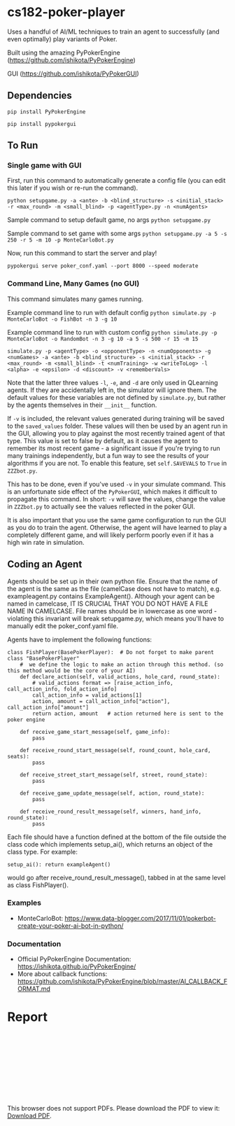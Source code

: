 # cs182-poker-player

Uses a handful of AI/ML techniques to train an agent to successfully (and even optimally) play variants of Poker.

Built using the amazing PyPokerEngine (https://github.com/ishikota/PyPokerEngine)

GUI (https://github.com/ishikota/PyPokerGUI)

## Dependencies
`pip install PyPokerEngine`

`pip install pypokergui`

## To Run
### Single game with GUI
First, run this command to automatically generate a config file (you can edit this later if you wish or re-run the command).

`python setupgame.py -a <ante> -b <blind_structure> -s <initial_stack> -r <max_round> -m <small_blind> -p <agentType>.py -n <numAgents>`

Sample command to setup default game, no args
`python setupgame.py`

Sample command to set game with some args
`python setupgame.py -a 5 -s 250 -r 5 -m 10 -p MonteCarloBot.py`


Now, run this command to start the server and play!

`pypokergui serve poker_conf.yaml --port 8000 --speed moderate`
### Command Line, Many Games (no GUI)
This command simulates many games running.

Example command line to run with default config
`python simulate.py -p MonteCarloBot -o FishBot -n 3 -g 10`

Example command line to run with custom config
`python simulate.py -p MonteCarloBot -o RandomBot -n 3 -g 10 -a 5 -s 500 -r 15 -m 15`

`simulate.py -p <agentType> -o <opponentType> -n <numOpponents> -g <numGames> -a <ante> -b <blind_structure> -s <initial_stack> -r <max_round> -m <small_blind> -t <numTraining> -w <writeToLog> -l <alpha> -e <epsilon> -d <discount> -v <rememberVals>`

Note that the latter three values `-l`, `-e`, and `-d` are only used in QLearning agents. If they are accidentally left in, the simulator will ignore them. The default values for these variables are not defined by `simulate.py`, but rather by the agents themselves in their `__init__` function.

If `-v` is included, the relevant values generated during training will be saved to the `saved_values` folder. These values will then be used by an agent run in the GUI, allowing you to play against the most recently trained agent of that type. This value is set to false by default, as it causes the agent to remember its most recent game - a significant issue if you're trying to run many trainings independently, but a fun way to see the results of your algorithms if you are not. To enable this feature, set `self.SAVEVALS` to `True` in `ZZZbot.py`.

This has to be done, even if you've used `-v` in your simulate command. This is an unfortunate side effect of the `PyPokerGUI`, which makes it difficult to propagate this command. In short: `-v` will save the values, change the value in `ZZZbot.py` to actually see the values reflected in the poker GUI.

It is also important that you use the same game configuration to run the GUI as you do to train the agent. Otherwise, the agent will have learned to play a completely different game, and will likely perform poorly even if it has a high win rate in simulation.

## Coding an Agent
Agents should be set up in their own python file. Ensure that the name of the agent is the same as the file (camelCase does not have to match), e.g. exampleagent.py contains ExampleAgent(). Although your agent can be named in camelcase, IT IS CRUCIAL THAT YOU DO NOT HAVE A FILE NAME IN CAMELCASE. File names should be in lowercase as one word - violating this invariant will break setupgame.py, which means you'll have to manually edit the poker_conf.yaml file.

Agents have to implement the following functions:
~~~~
class FishPlayer(BasePokerPlayer):  # Do not forget to make parent class "BasePokerPlayer"
    #  we define the logic to make an action through this method. (so this method would be the core of your AI)
    def declare_action(self, valid_actions, hole_card, round_state):
        # valid_actions format => [raise_action_info, call_action_info, fold_action_info]
        call_action_info = valid_actions[1]
        action, amount = call_action_info["action"], call_action_info["amount"]
        return action, amount   # action returned here is sent to the poker engine

    def receive_game_start_message(self, game_info):
        pass

    def receive_round_start_message(self, round_count, hole_card, seats):
        pass

    def receive_street_start_message(self, street, round_state):
        pass

    def receive_game_update_message(self, action, round_state):
        pass

    def receive_round_result_message(self, winners, hand_info, round_state):
        pass
~~~~

Each file should have a function defined at the bottom of the file outside the class code which implements setup_ai(), which returns an object of the class type. For example:

`setup_ai(): return exampleAgent()`

would go after receive_round_result_message(), tabbed in at the same level as class FishPlayer().

### Examples
- MonteCarloBot: https://www.data-blogger.com/2017/11/01/pokerbot-create-your-poker-ai-bot-in-python/

### Documentation
- Official PyPokerEngine Documentation: https://ishikota.github.io/PyPokerEngine/
- More about callback functions: https://github.com/ishikota/PyPokerEngine/blob/master/AI_CALLBACK_FORMAT.md

# Report
<object data="https://github.com/Noah-Houghton/cs182-poker-player/blob/master/CS_182_Final_Project_Report.pdf" type="application/pdf" width="700px" height="700px">
    <embed src="https://github.com/Noah-Houghton/cs182-poker-player/blob/master/CS_182_Final_Project_Report.pdf">
        <p>This browser does not support PDFs. Please download the PDF to view it: <a href="https://github.com/Noah-Houghton/cs182-poker-player/blob/master/CS_182_Final_Project_Report.pdf">Download PDF</a>.</p>
    </embed>
</object>
